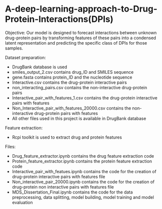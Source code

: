 # A-deep-learning-approach-to-Drug-Protein-Interactions(DPIs)


Objective: Our model is designed to forecast interactions between unknown drug-protein pairs by transforming features of these pairs into a condensed latent representation and predicting the specific class of DPIs for those samples.


Dataset preparation: 
- DrugBank database is used
- smiles_output_2.csv contains drug_ID and SMILES sequence
- gene.fasta contains protein_ID and the nucleotide sequence 
- Interactive.csv contains the drug-protein interactive pairs
- non_interacting_pairs.csv contains  the non-interactive drug-protein pairs
- Interactive_pair_with_features_1.csv contains the drug-protein interactive pairs with features
- Non_Interactive_pair_with_features_20000.csv contains  the non-interactive drug-protein pairs with features
- All other files used in this project is available in DrugBank database


Feature extraction:
- Rcpi toolkit is used to extract drug and protein features


Files:
- Drug_feature_extractor.ipynb contains the drug feature extraction code
- Protein_feature_extractor.ipynb contains the protein feature extraction code
- Interactive_pair_with_featues.ipynb contains the code for the creation of drug-protein interactive pairs with features file
- Non_interactive_pair_20000.ipynb contains the code for the creation of drug-protein non interactive pairs with features file
- MDS_Dissertation_Final.ipynb contains the code for the data preprocessing, data splitting, model building, model training and model evaluation







                      
